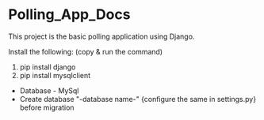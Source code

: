 # Polling_App_Docs
This project is the basic polling application using Django.

Install the following: (copy & run the command)
1. pip install django
2. pip install mysqlclient

- Database - MySql
- Create database "-database name-" {configure the same in settings.py} before migration
